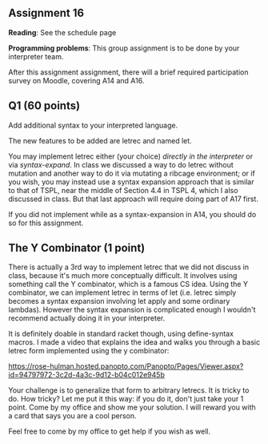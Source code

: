 ## Assignment 16

**Reading**:  See the schedule page

**Programming problems**: This group assignment is to be done by your interpreter team. 

After this assignment  assignment, there will  a brief required participation survey on Moodle, covering A14 and A16.

## Q1 (60 points)

Add additional syntax to your interpreted language.

The new features to be added are letrec and named let.
	
You may implement letrec either (your choice)
        *directly in the interpreter* or
        via *syntax-expand*. 
 In class we discussed a way to do letrec without mutation and another way to do it via mutating a ribcage environment; or if you wish, you may instead use a syntax expansion approach that is similar to that of TSPL, near the middle of Section 4.4 in TSPL 4, which I also discussed in class.  But that last approach will require doing part of A17 first.  

If you did not implement while as a syntax-expansion in A14, you should do so for this assignment.

## The Y Combinator (1 point)

There is actually a 3rd way to implement letrec that we did not
discuss in class, because it's much more conceptually difficult.  It
involves using something call the Y combinator, which is a famous CS
idea.  Using the Y combinator, we can implement letrec in terms of let
(i.e. letrec simply becomes a syntax expansion involving let apply and
some ordinary lambdas).  However the syntax expansion is complicated
enough I wouldn't recommend actually doing it in your interpreter.

It is definitely doable in standard racket though, using define-syntax
macros.  I made a video that explains the idea and walks you through
a basic letrec form implemented using the y combinator:

https://rose-hulman.hosted.panopto.com/Panopto/Pages/Viewer.aspx?id=94797972-3c2d-4a3c-9d12-b04c012e945b

Your challenge is to generalize that form to arbitrary letrecs.  It
is tricky to do.  How tricky?  Let me put it this way: if you do it,
don't just take your 1 point.  Come by my office and show me your
solution.  I will reward you with a card that says you are a cool
person.

Feel free to come by my office to get help if you wish as well.
